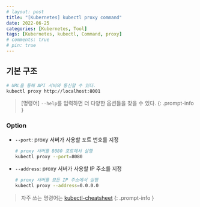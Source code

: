 ```yaml
---
# layout: post
title: "[Kubernetes] kubectl proxy command"
date: 2022-06-25
categories: [Kubernetes, Tool]
tags: [Kubernetes, kubectl, Command, proxy]
# comments: true
# pin: true
---
```


## 기본 구조

```bash
# URL을 통해 API 서버와 통신할 수 있다.
kubectl proxy http://localhost:8001
```

> [명령어] `--help`를 입력하면 더 다양한 옵션들을 찾을 수 있다.
{: .prompt-info }

### Option

- `--port`: proxy 서버가 사용할 포트 번호를 지정
    ```bash
    # proxy 서버를 8080 포트에서 실행
    kubectl proxy --port=8080
    ```

- `--address`: proxy 서버가 사용할 IP 주소를 지정
    ```bash
    # proxy 서버를 모든 IP 주소에서 실행
    kubectl proxy --address=0.0.0.0
    ```

> 자주 쓰는 명령어는 [kubectl-cheatsheet](https://kubernetes.io/docs/reference/kubectl/cheatsheet/)
{: .prompt-info }